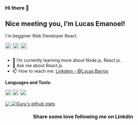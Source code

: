 ### Hi there 👋

## Nice meeting you, I’m Lucas Emanoel! 

I'm begginer Web Developer React.

<a href="https://www.instagram.com/luccas.brs/">
  <img align="left" alt="
  's Instagram" width="22px" src="https://cdn.jsdelivr.net/npm/simple-icons@6.6.0/icons/instagram.svg" />
</a>
<a href="https://www.linkedin.com/in/lucas-barros-979011135">
  <img align="left" alt="My Linkdein" width="22px" src="https://cdn.jsdelivr.net/npm/simple-icons@v3/icons/linkedin.svg" />
</a>
<a href="https://github.com/LucasEmanoel">
  <img align="left" alt="My Github" width="22px" src="https://cdn.jsdelivr.net/npm/simple-icons@v3/icons/github.svg" />
</a>

<br/>
<br/>

- 🌱 I’m currently learning more about Node.js, React.js.
- 💬 Ask me about React.js.
- 📫 How to reach me: [Linkdein - @Lucas Barros](https://www.linkedin.com/in/lucas-barros-979011135)

**Languages and Tools:**  

<code><img height="20" src="https://cdn.jsdelivr.net/npm/simple-icons@6.6.0/icons/javascript.svg"></code>
<code><img height="20" src="https://cdn.jsdelivr.net/npm/simple-icons@6.6.0/icons/react.svg"></code>
<code><img height="20" src="https://cdn.jsdelivr.net/npm/simple-icons@6.6.0/icons/tsnode.svg"></code>


<a href="https://github.com/LucasEmanoel">
  <img align="center" src="https://github-readme-stats.vercel.app/api/top-langs/?username=LucasEmanoel&theme=light&hide_langs_below=1" />
</a>
<a href="https://github.com/LucasEmanoel">
 <img align="center" src="https://github-readme-stats.vercel.app/api?username=LucasEmanoel&show_icons=true&theme=light&line_height=27" alt="Guru's github stats"/>
</a>


<div align="center">

### Share some love following me on Linkdin

</div>


